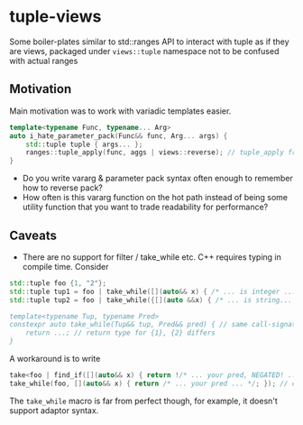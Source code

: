 # tuple-views

Some boiler-plates similar to std::ranges API to interact with tuple as if they are views,
packaged under `views::tuple` namespace not to be confused with actual ranges

## Motivation

Main motivation was to work with variadic templates easier.

```c++
template<typename Func, typename... Arg>
auto i_hate_parameter_pack(Func&& func, Arg... args) {
    std::tuple tuple { args... };
    ranges::tuple_apply(func, aggs | views::reverse); // tuple_apply from range-v3
}
```

- Do you write vararg & parameter pack syntax often enough to remember how to reverse pack?
- How often is this vararg function on the hot path instead of being some utility function that you want to trade readability for performance?

## Caveats

- There are no support for filter / take_while etc. C++ requires typing in compile time. Consider

```c++
std::tuple foo {1, "2"};
std::tuple tup1 = foo | take_while([](auto&& x) { /* ... is integer ... */ }) // {1}
std::tuple tup2 = foo | take_while({[](auto &&x) { /* ... is string... (/} }) // {2}

template<typename Tup, typename Pred> 
constexpr auto take_while(Tup&& tup, Pred&& pred) { // same call-signature for {1}, {2}
    return ...; // return type for {1}, {2} differs
}
```

A workaround is to write 

```c++
take<foo | find_if([](auto&& x) { return !/* ... your pred, NEGATED! ... */; } )(foo) >
take_while(foo, [](auto&& x) { return /* ... your pred ... */; }); // calls macro
```

The `take_while` macro is far from perfect though, for example, it doesn't support adaptor syntax.
